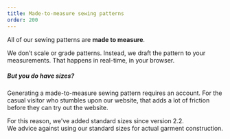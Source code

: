 ```yaml
---
title: Made-to-measure sewing patterns
order: 200
---
```


All of our sewing patterns are **made to measure**.

We don’t scale or grade patterns. Instead, we draft the pattern to your measurements. That happens in real-time, in your browser.

<Note>

##### But you do have sizes?

Generating a made-to-measure sewing pattern requires an account.
For the casual visitor who stumbles upon our website, that
adds a lot of friction before they can try out the website.

For this reason, we've added standard sizes since version 2.2.  
We advice against using our standard sizes for actual garment construction.

</Note>
